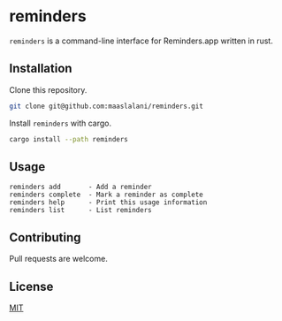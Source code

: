 # reminders

`reminders` is a command-line interface for Reminders.app written in rust.

## Installation

Clone this repository.

```bash
git clone git@github.com:maaslalani/reminders.git
```

Install `reminders` with cargo.
```bash
cargo install --path reminders
```

## Usage

```
reminders add       - Add a reminder
reminders complete  - Mark a reminder as complete
reminders help      - Print this usage information
reminders list      - List reminders
```

## Contributing
Pull requests are welcome.

## License
[MIT](https://choosealicense.com/licenses/mit/)
